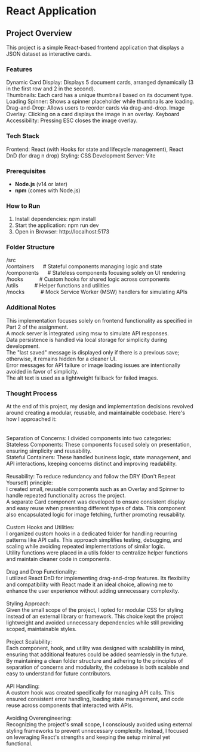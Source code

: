 # React Application

## Project Overview
This project is a simple React-based frontend application that displays a JSON dataset as interactive cards. 

### Features
Dynamic Card Display: Displays 5 document cards, arranged dynamically (3 in the first row and 2 in the second).  
Thumbnails: Each card has a unique thumbnail based on its document type.
Loading Spinner: Shows a spinner placeholder while thumbnails are loading.
Drag-and-Drop: Allows users to reorder cards via drag-and-drop.
Image Overlay: Clicking on a card displays the image in an overlay.
Keyboard Accessibility: Pressing ESC closes the image overlay.

### Tech Stack
Frontend: React (with Hooks for state and lifecycle management), React DnD (for drag n drop)
Styling: CSS 
Development Server: Vite

### Prerequisites
- **Node.js** (v14 or later)
- **npm** (comes with Node.js)

### How to Run
1. Install dependencies:
   npm install
2. Start the application:
   npm run dev
3. Open in Browser:
   http://localhost:5173

### Folder Structure
/src  
  /containers &nbsp;&nbsp;&nbsp;&nbsp; # Stateful components managing logic and state  
  /components &nbsp;&nbsp;&nbsp;&nbsp; # Stateless components focusing solely on UI rendering  
  /hooks &nbsp;&nbsp;&nbsp;&nbsp;&nbsp;&nbsp;&nbsp;&nbsp;&nbsp; # Custom hooks for shared logic across components  
  /utils &nbsp;&nbsp;&nbsp;&nbsp;&nbsp;&nbsp;&nbsp;&nbsp;&nbsp; # Helper functions and utilities  
  /mocks &nbsp;&nbsp;&nbsp;&nbsp;&nbsp;&nbsp;&nbsp;&nbsp;&nbsp; # Mock Service Worker (MSW) handlers for simulating APIs  

### Additional Notes
This implementation focuses solely on frontend functionality as specified in Part 2 of the assignment.  
A mock server is integrated using msw to simulate API responses.  
Data persistence is handled via local storage for simplicity during development.  
The "last saved" message is displayed only if there is a previous save; otherwise, it remains hidden for a cleaner UI.  
Error messages for API failure or image loading issues are intentionally avoided in favor of simplicity.  
The alt text is used as a lightweight fallback for failed images.

### Thought Process
At the end of this project, my design and implementation decisions revolved around creating a modular, reusable, and maintainable codebase. Here's how I approached it:  
<br/>  
Separation of Concerns: I divided components into two categories:  
Stateless Components: These components focused solely on presentation, ensuring simplicity and reusability.  
Stateful Containers: These handled business logic, state management, and API interactions, keeping concerns distinct and improving readability.  
<br/>
Reusability: To reduce redundancy and follow the DRY (Don't Repeat Yourself) principle:  
I created small, reusable components such as an Overlay and Spinner to handle repeated functionality across the project.  
A separate Card component was developed to ensure consistent display and easy reuse when presenting different types of data. This component also encapsulated logic for image fetching, further promoting reusability.  
<br/>
Custom Hooks and Utilities:  
I organized custom hooks in a dedicated folder for handling recurring patterns like API calls. This approach simplifies testing, debugging, and scaling while avoiding repeated implementations of similar logic.  
Utility functions were placed in a utils folder to centralize helper functions and maintain cleaner code in components.  
<br/>
Drag and Drop Functionality:  
I utilized React DnD for implementing drag-and-drop features. Its flexibility and compatibility with React made it an ideal choice, allowing me to enhance the user experience without adding unnecessary complexity.  
<br/>
Styling Approach:  
Given the small scope of the project, I opted for modular CSS for styling instead of an external library or framework. This choice kept the project lightweight and avoided unnecessary dependencies while still providing scoped, maintainable styles.  
<br/>
Project Scalability:  
Each component, hook, and utility was designed with scalability in mind, ensuring that additional features could be added seamlessly in the future.  
By maintaining a clean folder structure and adhering to the principles of separation of concerns and modularity, the codebase is both scalable and easy to understand for future contributors.  
<br/>
API Handling:  
A custom hook was created specifically for managing API calls. This ensured consistent error handling, loading state management, and code reuse across components that interacted with APIs.  
<br/>
Avoiding Overengineering:  
Recognizing the project's small scope, I consciously avoided using external styling frameworks to prevent unnecessary complexity. Instead, I focused on leveraging React's strengths and keeping the setup minimal yet functional.

